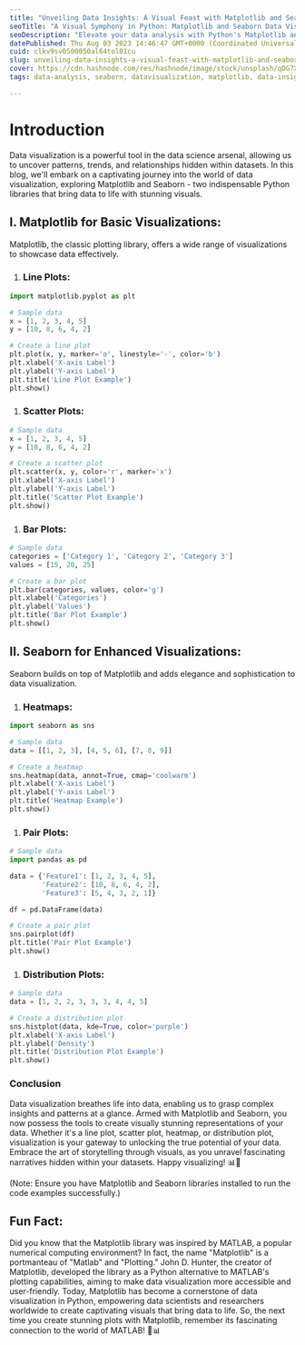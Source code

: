 ```yaml
---
title: "Unveiling Data Insights: A Visual Feast with Matplotlib and Seaborn"
seoTitle: "A Visual Symphony in Python: Matplotlib and Seaborn Data Visualization"
seoDescription: "Elevate your data analysis with Python's Matplotlib and Seaborn libraries! Learn line plots, scatter plots, bar plots, heatmaps, and more. Uncover data insi"
datePublished: Thu Aug 03 2023 14:46:47 GMT+0000 (Coordinated Universal Time)
cuid: clkv9sv0500050al64tol01cu
slug: unveiling-data-insights-a-visual-feast-with-matplotlib-and-seaborn
cover: https://cdn.hashnode.com/res/hashnode/image/stock/unsplash/qDG7XKJLKbs/upload/ec9eac67ba62ffaa3dfe45282b362241.jpeg
tags: data-analysis, seaborn, datavisualization, matplotlib, data-insights-marketanalysis-technology-surveys-datacollection-socialmediamarketing-entrepreneurship-paidsurveys-customerexperience-leadgeneration-dataanalysis-businessstrategy-socialmedia-contentmarketing-marketresearch-research-opportunities-statistics-business-growth-future-economy

---
```


# Introduction

Data visualization is a powerful tool in the data science arsenal, allowing us to uncover patterns, trends, and relationships hidden within datasets. In this blog, we'll embark on a captivating journey into the world of data visualization, exploring Matplotlib and Seaborn - two indispensable Python libraries that bring data to life with stunning visuals.

## I. Matplotlib for Basic Visualizations:

Matplotlib, the classic plotting library, offers a wide range of visualizations to showcase data effectively.

1. ### Line Plots:
    

```python
import matplotlib.pyplot as plt

# Sample data
x = [1, 2, 3, 4, 5]
y = [10, 8, 6, 4, 2]

# Create a line plot
plt.plot(x, y, marker='o', linestyle='-', color='b')
plt.xlabel('X-axis Label')
plt.ylabel('Y-axis Label')
plt.title('Line Plot Example')
plt.show()
```

1. ### Scatter Plots:
    

```python
# Sample data
x = [1, 2, 3, 4, 5]
y = [10, 8, 6, 4, 2]

# Create a scatter plot
plt.scatter(x, y, color='r', marker='x')
plt.xlabel('X-axis Label')
plt.ylabel('Y-axis Label')
plt.title('Scatter Plot Example')
plt.show()
```

1. ### Bar Plots:
    

```python
# Sample data
categories = ['Category 1', 'Category 2', 'Category 3']
values = [15, 20, 25]

# Create a bar plot
plt.bar(categories, values, color='g')
plt.xlabel('Categories')
plt.ylabel('Values')
plt.title('Bar Plot Example')
plt.show()
```

## II. Seaborn for Enhanced Visualizations:

Seaborn builds on top of Matplotlib and adds elegance and sophistication to data visualization.

1. ### Heatmaps:
    

```python
import seaborn as sns

# Sample data
data = [[1, 2, 3], [4, 5, 6], [7, 8, 9]]

# Create a heatmap
sns.heatmap(data, annot=True, cmap='coolwarm')
plt.xlabel('X-axis Label')
plt.ylabel('Y-axis Label')
plt.title('Heatmap Example')
plt.show()
```

1. ### Pair Plots:
    

```python
# Sample data
import pandas as pd

data = {'Feature1': [1, 2, 3, 4, 5],
        'Feature2': [10, 8, 6, 4, 2],
        'Feature3': [5, 4, 3, 2, 1]}

df = pd.DataFrame(data)

# Create a pair plot
sns.pairplot(df)
plt.title('Pair Plot Example')
plt.show()
```

1. ### Distribution Plots:
    

```python
# Sample data
data = [1, 2, 2, 3, 3, 3, 4, 4, 5]

# Create a distribution plot
sns.histplot(data, kde=True, color='purple')
plt.xlabel('X-axis Label')
plt.ylabel('Density')
plt.title('Distribution Plot Example')
plt.show()
```

### Conclusion

Data visualization breathes life into data, enabling us to grasp complex insights and patterns at a glance. Armed with Matplotlib and Seaborn, you now possess the tools to create visually stunning representations of your data. Whether it's a line plot, scatter plot, heatmap, or distribution plot, visualization is your gateway to unlocking the true potential of your data. Embrace the art of storytelling through visuals, as you unravel fascinating narratives hidden within your datasets. Happy visualizing! 📊🎨

(Note: Ensure you have Matplotlib and Seaborn libraries installed to run the code examples successfully.)

## Fun Fact:

Did you know that the Matplotlib library was inspired by MATLAB, a popular numerical computing environment? In fact, the name "Matplotlib" is a portmanteau of "Matlab" and "Plotting." John D. Hunter, the creator of Matplotlib, developed the library as a Python alternative to MATLAB's plotting capabilities, aiming to make data visualization more accessible and user-friendly. Today, Matplotlib has become a cornerstone of data visualization in Python, empowering data scientists and researchers worldwide to create captivating visuals that bring data to life. So, the next time you create stunning plots with Matplotlib, remember its fascinating connection to the world of MATLAB! 🐍📊